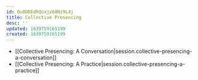 ```yaml
---
id: Ou0DDEdRQoxjv68Ni9L4j
title: Collective Presencing
desc: ''
updated: 1639759165199
created: 1639759165199
---
```


- [[Collective Presencing:  A Conversation|session.collective-presencing-a-conversation]]
- [[Collective Presencing:  A Practice|session.collective-presencing-a-practice]]
